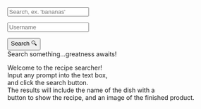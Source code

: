 <form>
<input id = "query" class = "input" placeholder="Search, ex. 'bananas' ">
</form>
<form>
<input id = "userQuery" class = "input" placeholder="Username">
</form>
<link rel="stylesheet" href="/frontcasts/assets/css/style.css">
 <!--This stylesheet was worked on by myself and my group mates.-->
<button class = "submit" onclick = "search()">Search 🔍</button>
<div id = "recipediv">Search something...greatness awaits!</div>
<div class="info-container">
<div class="info">
<p id="info" class="info-text">Welcome to the recipe searcher!
<br>Input any prompt into the text box,
<br>and click the search button.
<br>The results will include the name of the dish with a 
<br>button to show the recipe, and an image of the finished product.
<br></p>
</div>
</div>
<div id = "instructions" class = "instructions"></div>

<script>
        const api_key = "bda6dcbd9ea9479995b632addb9f3761";
        const options = {
            method: 'GET',
            headers: {
                'Content-Type': 'application/json;charset=utf-8',
            },
        };

        function search() {
            document.querySelector(".info").style.display = "none";
            const query = document.getElementById("query").value;
            const search_api_url = `https://api.spoonacular.com/recipes/complexSearch?apiKey=${api_key}&query=${query}`;
            fetch(search_api_url, options)
                .then(response => response.json())
                .then(data => {
                    displayRecipes(data.results);
                })
                .catch(error => {
                    console.error(error);
                });
        }
        let currentPage = 1;
        const recipesPerPage = 2;
        function star(id, starCount, uid) {
            const log_api_url = "{{site.backendurl}}/api/users/recipe";
            const data = {
                id: id,
                starCount: starCount,
                uid: uid,
            };
            const options = {
                method: 'POST',
                headers: {
                    'Content-Type': 'application/json;charset=utf-8',
                },
                body: JSON.stringify(data),
                credentials: 'include'
            };
            console.log(JSON.stringify(data))
            console.log(data)
            fetch(log_api_url, options)
                .then(response => response.json())
                .then(data => {
                    console.log(data);
                })
                .catch(error => {
                    console.error(error);
                });
        }

        function fetchinfo(id) {
            const recipeList = document.getElementById("recipediv");
            if (recipeList.innerHTML != "") {
                recipeList.innerHTML = "";
            }
            const info_api_url = `https://api.spoonacular.com/recipes/${id}/information?apiKey=${api_key}`;
            fetch(info_api_url, options)
                .then(response => response.json())
                .then(data => {
                    recipeList.innerHTML += "<strong>Ingredients for " + data.title + "</strong><br><br><ul>";
                    data.extendedIngredients.forEach(ing => {
                        recipeList.innerHTML += "<li>" + ing.name + "</li>";
                    });
                    recipeList.innerHTML += "<br></ul>";
                    recipeList.innerHTML += "<strong>Instructions for " + data.title + "</strong><br><br><ul>";
                    recipeList.innerHTML += "<ul><li>" + data.instructions + "</li></ul>";
                    recipeList.innerHTML += "<br></ul>";
                });
        }

        function displayRecipes(recipes) {
            const uid = document.getElementById("userQuery").value;
            const recipeList = document.getElementById("recipediv");
            recipeList.innerHTML = "";
            const startIndex = (currentPage - 1) * recipesPerPage;
            const endIndex = startIndex + recipesPerPage;
            const recipesToShow = recipes.slice(startIndex, endIndex);
            recipesToShow.forEach(recipe => {
                const recipeDiv = document.createElement("div");
                const image = document.createElement("img");
                recipeDiv.classList.add("recipe");
                image.src = recipe.image;
                image.alt = recipe.title;
                image.setAttribute('draggable', false);
                const titleLink = document.createElement("button");
                titleLink.addEventListener('click', () => {
                    fetchinfo(recipe.id);
                });
                const starDiv = document.createElement("div");
                for (let i = 1; i <= 5; i++) {
                    const starButton = document.createElement("button");
                    starButton.textContent = "⭐";
                    starButton.addEventListener('click', () => {
                        star(recipe.id, i, uid);
                    });
                    starDiv.appendChild(starButton);
                }
                titleLink.textContent = recipe.title;
                const title = document.createElement("h3");
                title.appendChild(titleLink);
                recipeDiv.appendChild(title);
                recipeDiv.appendChild(image);
                recipeDiv.appendChild(starDiv);
                recipeList.appendChild(recipeDiv);
            });

            const totalPages = Math.ceil(recipes.length / recipesPerPage);
            const pageDiv = document.createElement("div");
            pageDiv.classList.add("page");
            const prevButton = document.createElement("button");
            prevButton.textContent = "<<";
            prevButton.addEventListener("click", () => {
                if (currentPage > 1) {
                    currentPage--;
                    displayRecipes(recipes);
                }
            });
            pageDiv.appendChild(prevButton);
            const nextButton = document.createElement("button");
            nextButton.textContent = ">>";
            nextButton.addEventListener("click", () => {
                if (currentPage < totalPages) {
                    currentPage++;
                    displayRecipes(recipes);
                } else {
                    window.alert("There are no more pages to show.");
                }
            });
            pageDiv.appendChild(nextButton);
            recipeList.appendChild(pageDiv);
        }
    </script>